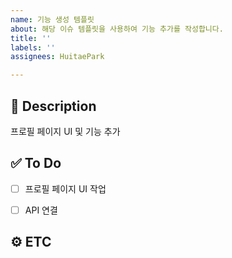 ```yaml
---
name: 기능 생성 템플릿
about: 해당 이슈 템플릿을 사용하여 기능 추가를 작성합니다.
title: ''
labels: ''
assignees: HuitaePark

---
```


## 📜 Description
프로필 페이지 UI 및 기능 추가


## ✅ To Do

- [ ] 프로필 페이지 UI 작업

- [ ] API 연결

## ⚙️ ETC
